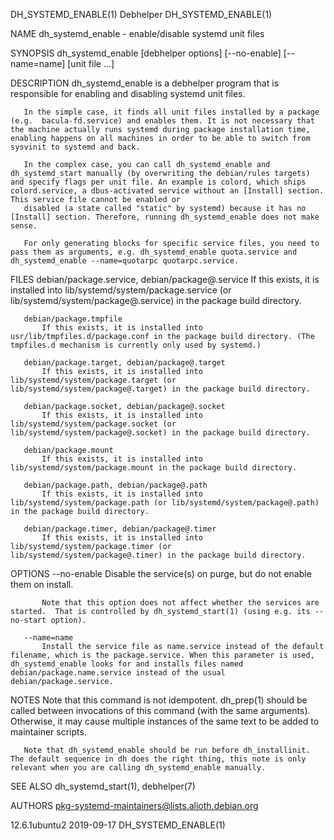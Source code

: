 DH_SYSTEMD_ENABLE(1)                                                                                                                                   Debhelper                                                                                                                                   DH_SYSTEMD_ENABLE(1)

NAME
       dh_systemd_enable - enable/disable systemd unit files

SYNOPSIS
       dh_systemd_enable [debhelper options] [--no-enable] [--name=name] [unit file ...]

DESCRIPTION
       dh_systemd_enable is a debhelper program that is responsible for enabling and disabling systemd unit files.

       In the simple case, it finds all unit files installed by a package (e.g.  bacula-fd.service) and enables them. It is not necessary that the machine actually runs systemd during package installation time, enabling happens on all machines in order to be able to switch from sysvinit to systemd and back.

       In the complex case, you can call dh_systemd_enable and dh_systemd_start manually (by overwriting the debian/rules targets) and specify flags per unit file. An example is colord, which ships colord.service, a dbus-activated service without an [Install] section. This service file cannot be enabled or
       disabled (a state called "static" by systemd) because it has no [Install] section. Therefore, running dh_systemd_enable does not make sense.

       For only generating blocks for specific service files, you need to pass them as arguments, e.g. dh_systemd_enable quota.service and dh_systemd_enable --name=quotarpc quotarpc.service.

FILES
       debian/package.service, debian/package@.service
           If this exists, it is installed into lib/systemd/system/package.service (or lib/systemd/system/package@.service) in the package build directory.

       debian/package.tmpfile
           If this exists, it is installed into usr/lib/tmpfiles.d/package.conf in the package build directory. (The tmpfiles.d mechanism is currently only used by systemd.)

       debian/package.target, debian/package@.target
           If this exists, it is installed into lib/systemd/system/package.target (or lib/systemd/system/package@.target) in the package build directory.

       debian/package.socket, debian/package@.socket
           If this exists, it is installed into lib/systemd/system/package.socket (or lib/systemd/system/package@.socket) in the package build directory.

       debian/package.mount
           If this exists, it is installed into lib/systemd/system/package.mount in the package build directory.

       debian/package.path, debian/package@.path
           If this exists, it is installed into lib/systemd/system/package.path (or lib/systemd/system/package@.path) in the package build directory.

       debian/package.timer, debian/package@.timer
           If this exists, it is installed into lib/systemd/system/package.timer (or lib/systemd/system/package@.timer) in the package build directory.

OPTIONS
       --no-enable
           Disable the service(s) on purge, but do not enable them on install.

           Note that this option does not affect whether the services are started.  That is controlled by dh_systemd_start(1) (using e.g. its --no-start option).

       --name=name
           Install the service file as name.service instead of the default filename, which is the package.service. When this parameter is used, dh_systemd_enable looks for and installs files named debian/package.name.service instead of the usual debian/package.service.

NOTES
       Note that this command is not idempotent. dh_prep(1) should be called between invocations of this command (with the same arguments). Otherwise, it may cause multiple instances of the same text to be added to maintainer scripts.

       Note that dh_systemd_enable should be run before dh_installinit.  The default sequence in dh does the right thing, this note is only relevant when you are calling dh_systemd_enable manually.

SEE ALSO
       dh_systemd_start(1), debhelper(7)

AUTHORS
       pkg-systemd-maintainers@lists.alioth.debian.org

12.6.1ubuntu2                                                                                                                                          2019-09-17                                                                                                                                  DH_SYSTEMD_ENABLE(1)
